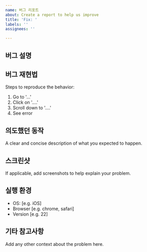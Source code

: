 ```yaml
---
name: 버그 리포트
about: Create a report to help us improve
title: 'Fix: '
labels: ''
assignees: ''

---
```


## 버그 설명


## **버그 재현법**
Steps to reproduce the behavior:
1. Go to '...'
2. Click on '....'
3. Scroll down to '....'
4. See error

## **의도했던 동작**
A clear and concise description of what you expected to happen.

## **스크린샷**
If applicable, add screenshots to help explain your problem.

## **실행 환경**
 - OS: [e.g. iOS]
 - Browser [e.g. chrome, safari]
 - Version [e.g. 22]

## **기타 참고사항**
Add any other context about the problem here.
